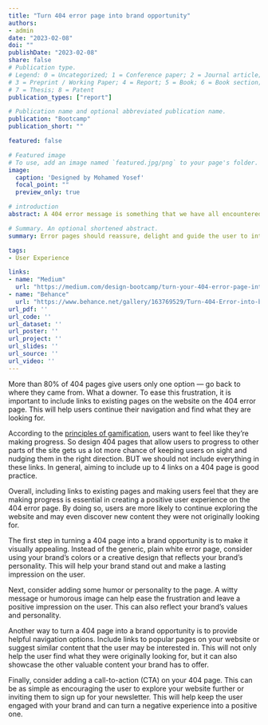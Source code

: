 ```yaml
---
title: "Turn 404 error page into brand opportunity"
authors:
- admin
date: "2023-02-08"
doi: ""
publishDate: "2023-02-08"
share: false
# Publication type.
# Legend: 0 = Uncategorized; 1 = Conference paper; 2 = Journal article;
# 3 = Preprint / Working Paper; 4 = Report; 5 = Book; 6 = Book section;
# 7 = Thesis; 8 = Patent
publication_types: ["report"]

# Publication name and optional abbreviated publication name.
publication: "Bootcamp"
publication_short: ""

featured: false

# Featured image
# To use, add an image named `featured.jpg/png` to your page's folder. 
image:
  caption: 'Designed by Mohamed Yosef'
  focal_point: ""
  preview_only: true

# introduction
abstract: A 404 error message is something that we have all encountered at least once while surfing the internet. It occurs when a user tries to access a webpage that does not exist or has been moved or deleted. Unfortunately, it can be frustrating for users who expect the website to work seamlessly without any disruptions. As such, it’s essential to have a good 404 error message. A good 404 error message should concisely explain what went wrong in plain language and what to do next. This message should convey pertinent information about why the error occurred and how to proceed. It should not be vague, misleading, or unhelpful.

# Summary. An optional shortened abstract.
summary: Error pages should reassure, delight and guide the user to interesting content. Taking the time to craft an outstanding 404 page is a worthwhile investment. In reality, this is a type of landing page.

tags:
- User Experience

links:
- name: "Medium"
  url: "https://medium.com/design-bootcamp/turn-your-404-error-page-into-opportunity-c473cad69d42"
- name: "Behance"
  url: "https://www.behance.net/gallery/163769529/Turn-404-Error-into-branding-opportunity-UX-Research"
url_pdf: ''
url_code: ''
url_dataset: ''
url_poster: ''
url_project: ''
url_slides: ''
url_source: ''
url_video: ''
---
```


More than 80% of 404 pages give users only one option — go back to where they came from. What a downer. To ease this frustration, it is important to include links to existing pages on the website on the 404 error page. This will help users continue their navigation and find what they are looking for.

According to the [principles of gamification](https://datagame.io/gamification-principles/), users want to feel like they’re making progress. So design 404 pages that allow users to progress to other parts of the site gets us a lot more chance of keeping users on sight and nudging them in the right direction. BUT we should not include everything in these links. In general, aiming to include up to 4 links on a 404 page is good practice.

Overall, including links to existing pages and making users feel that they are making progress is essential in creating a positive user experience on the 404 error page. By doing so, users are more likely to continue exploring the website and may even discover new content they were not originally looking for.

The first step in turning a 404 page into a brand opportunity is to make it visually appealing. Instead of the generic, plain white error page, consider using your brand’s colors or a creative design that reflects your brand’s personality. This will help your brand stand out and make a lasting impression on the user.

Next, consider adding some humor or personality to the page. A witty message or humorous image can help ease the frustration and leave a positive impression on the user. This can also reflect your brand’s values and personality.

Another way to turn a 404 page into a brand opportunity is to provide helpful navigation options. Include links to popular pages on your website or suggest similar content that the user may be interested in. This will not only help the user find what they were originally looking for, but it can also showcase the other valuable content your brand has to offer.

Finally, consider adding a call-to-action (CTA) on your 404 page. This can be as simple as encouraging the user to explore your website further or inviting them to sign up for your newsletter. This will help keep the user engaged with your brand and can turn a negative experience into a positive one.
